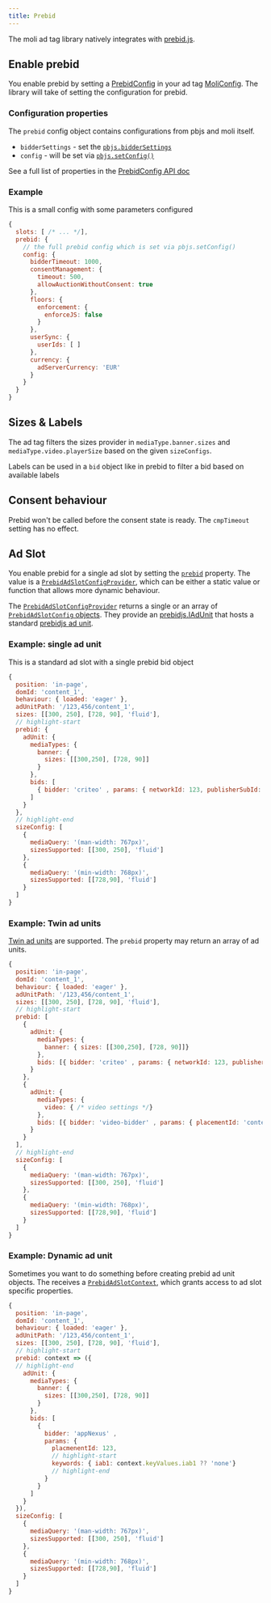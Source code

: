 ```yaml
---
title: Prebid
---
```


The moli ad tag library natively integrates with [prebid.js](https://docs.prebid.org/prebid/prebidjs.html).

## Enable prebid

You enable prebid by setting a [PrebidConfig](../api/interfaces/Moli.headerbidding.PrebidConfig) in your
ad tag [MoliConfig](../api/interfaces/Moli.MoliConfig). The library will take of setting the configuration
for prebid.

### Configuration properties

The `prebid` config object contains configurations from pbjs and moli itself.

- `bidderSettings` - set the [`pbjs.bidderSettings`](https://docs.prebid.org/dev-docs/publisher-api-reference/bidderSettings.html)
- `config` - will be set via [`pbjs.setConfig()`](https://docs.prebid.org/dev-docs/publisher-api-reference/setConfig.html)

See a full list of properties in the [PrebidConfig API doc](../api/interfaces/Moli.headerbidding.PrebidConfig)

### Example

This is a small config with some parameters configured

```js
{
  slots: [ /* ... */],
  prebid: {
    // the full prebid config which is set via pbjs.setConfig()
    config: {
      bidderTimeout: 1000,
      consentManagement: {
        timeout: 500,
        allowAuctionWithoutConsent: true
      },
      floors: {
        enforcement: {
          enforceJS: false
        }
      },
      userSync: {
        userIds: [ ]
      },
      currency: {
        adServerCurrency: 'EUR'
      }
    }
  }
}
```

## Sizes & Labels

The ad tag filters the sizes provider in `mediaType.banner.sizes` and `mediaType.video.playerSize` based on
the given `sizeConfigs`.

Labels can be used in a `bid` object like in prebid to filter a bid based on available labels

## Consent behaviour

Prebid won't be called before the consent state is ready. The `cmpTimeout` setting has no effect.

## Ad Slot

You enable prebid for a single ad slot by setting the [`prebid`](.../api/interfaces/Moli.AdSlot#prebid) property.
The value is a [`PrebidAdSlotConfigProvider`](../api/namespaces/Moli.headerbidding#prebidadslotconfigprovider), which can be
either a static value or function that allows more dynamic behaviour.

The [`PrebidAdSlotConfigProvider`](../api/namespaces/Moli.headerbidding#prebidadslotconfigprovider) returns a single or an array
of [`PrebidAdSlotConfig` objects](../api/interfaces/Moli.headerbidding.PrebidAdSlotConfig). They provide an [prebidjs.IAdUnit](../api/interfaces/prebidjs.IAdUnit)
that hosts a standard [prebidjs ad unit](https://docs.prebid.org/dev-docs/adunit-reference.html).

### Example: single ad unit

This is a standard ad slot with a single prebid bid object

```js
{
  position: 'in-page',
  domId: 'content_1',
  behaviour: { loaded: 'eager' },
  adUnitPath: '/123,456/content_1',
  sizes: [[300, 250], [728, 90], 'fluid'],
  // highlight-start
  prebid: {
    adUnit: {
      mediaTypes: {
        banner: {
          sizes: [[300,250], [728, 90]]
        }
      },
      bids: [
        { bidder: 'criteo' , params: { networkId: 123, publisherSubId: 'content_1' }}
      ]
    }
  },
  // highlight-end
  sizeConfig: [
    {
      mediaQuery: '(man-width: 767px)',
      sizesSupported: [[300, 250], 'fluid']
    },
    {
      mediaQuery: '(min-width: 768px)',
      sizesSupported: [[728,90], 'fluid']
    }
  ]
}
```

### Example: Twin ad units

[Twin ad units](https://docs.prebid.org/dev-docs/adunit-reference.html#twin-adunit-codes) are supported.
The `prebid` property may return an array of ad units.

```js
{
  position: 'in-page',
  domId: 'content_1',
  behaviour: { loaded: 'eager' },
  adUnitPath: '/123,456/content_1',
  sizes: [[300, 250], [728, 90], 'fluid'],
  // highlight-start
  prebid: [
    {
      adUnit: {
        mediaTypes: {
          banner: { sizes: [[300,250], [728, 90]]}
        },
        bids: [{ bidder: 'criteo' , params: { networkId: 123, publisherSubId: 'content_1' }}]
      }
    },
    {
      adUnit: {
        mediaTypes: {
          video: { /* video settings */}
        },
        bids: [{ bidder: 'video-bidder' , params: { placementId: 'content_1' }}]
      }
    }
  ],
  // highlight-end
  sizeConfig: [
    {
      mediaQuery: '(man-width: 767px)',
      sizesSupported: [[300, 250], 'fluid']
    },
    {
      mediaQuery: '(min-width: 768px)',
      sizesSupported: [[728,90], 'fluid']
    }
  ]
}
```

### Example: Dynamic ad unit

Sometimes you want to do something before creating prebid ad unit objects.
The receives a [`PrebidAdSlotContext`](../api/interfaces/Moli.headerbidding.PrebidAdSlotContext), which grants access
to ad slot specific properties.

```js
{
  position: 'in-page',
  domId: 'content_1',
  behaviour: { loaded: 'eager' },
  adUnitPath: '/123,456/content_1',
  sizes: [[300, 250], [728, 90], 'fluid'],
  // highlight-start
  prebid: context => ({
  // highlight-end
    adUnit: {
      mediaTypes: {
        banner: {
          sizes: [[300,250], [728, 90]]
        }
      },
      bids: [
        { 
          bidder: 'appNexus' ,
          params: { 
            placmenentId: 123, 
            // highlight-start
            keywords: { iab1: context.keyValues.iab1 ?? 'none'} 
            // highlight-end
          }
        }
      ]
    }
  }),
  sizeConfig: [
    {
      mediaQuery: '(man-width: 767px)',
      sizesSupported: [[300, 250], 'fluid']
    },
    {
      mediaQuery: '(min-width: 768px)',
      sizesSupported: [[728,90], 'fluid']
    }
  ]
}
